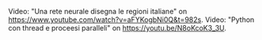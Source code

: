 Video: "Una rete neurale disegna le regioni italiane" on https://www.youtube.com/watch?v=aFYKogbNi0Q&t=982s.
Video: "Python con thread e proceesi paralleli" on https://youtu.be/N8oKcoK3_3U.
